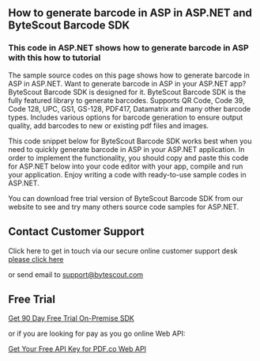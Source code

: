 ## How to generate barcode in ASP in ASP.NET and ByteScout Barcode SDK

### This code in ASP.NET shows how to generate barcode in ASP with this how to tutorial

The sample source codes on this page shows how to generate barcode in ASP in ASP.NET. Want to generate barcode in ASP in your ASP.NET app? ByteScout Barcode SDK is designed for it. ByteScout Barcode SDK is the fully featured library to generate barcodes. Supports QR Code, Code 39, Code 128, UPC, GS1, GS-128, PDF417, Datamatrix and many other barcode types. Includes various options for barcode generation to ensure output quality, add barcodes to new or existing pdf files and images.

This code snippet below for ByteScout Barcode SDK works best when you need to quickly generate barcode in ASP in your ASP.NET application. In order to implement the functionality, you should copy and paste this code for ASP.NET below into your code editor with your app, compile and run your application. Enjoy writing a code with ready-to-use sample codes in ASP.NET.

You can download free trial version of ByteScout Barcode SDK from our website to see and try many others source code samples for ASP.NET.

## Contact Customer Support

Click here to get in touch via our secure online customer support desk [please click here](https://bytescout.zendesk.com/hc/en-us/requests/new?subject=ByteScout%20Barcode%20SDK%20Question)

or send email to [support@bytescout.com](mailto:support@bytescout.com?subject=ByteScout%20Barcode%20SDK%20Question) 

## Free Trial

[Get 90 Day Free Trial On-Premise SDK](https://bytescout.com/download/web-installer?utm_source=github-readme)

or if you are looking for pay as you go online Web API:

[Get Your Free API Key for PDF.co Web API](https://pdf.co/documentation/api?utm_source=github-readme)